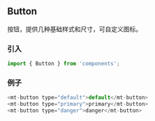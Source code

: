## Button
按钮，提供几种基础样式和尺寸，可自定义图标。

### 引入
```javascript
import { Button } from 'components';

```

### 例子

```javascript
<mt-button type="default">default</mt-button>
<mt-button type="primary">primary</mt-button>
<mt-button type="danger">danger</mt-button>
```
